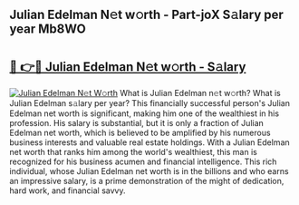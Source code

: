 ## Julian Edelman N𝚎t w𝚘rth - Part-joX S𝚊lary per year Mb8WO

# <h2><a href="http://gc52e6o.nevu.top/?p=Julian+Edelman">🔗 👉🔴 Julian Edelman N𝚎t w𝚘rth - S𝚊lary</a></h2>

[![Julian Edelman N𝚎t W𝚘rth](https://i.imgur.com/Oavwk0R.jpeg)](http://gc52e6o.nevu.top/?p=Julian+Edelman)
What is Julian Edelman n𝚎t w𝚘rth? What is Julian Edelman s𝚊lary per year?
This financially successful person's Julian Edelman net worth is significant, making him one of the wealthiest in his profession. His salary is substantial, but it is only a fraction of Julian Edelman net worth, which is believed to be amplified by his numerous business interests and valuable real estate holdings. With a Julian Edelman net worth that ranks him among the world's wealthiest, this man is recognized for his business acumen and financial intelligence. This rich individual, whose Julian Edelman net worth is in the billions and who earns an impressive salary, is a prime demonstration of the might of dedication, hard work, and financial savvy.
